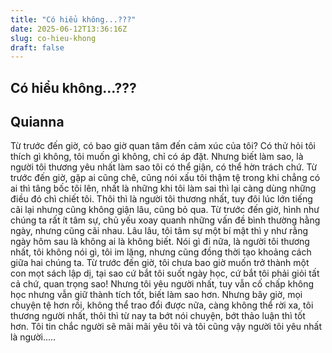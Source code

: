```yaml
---
title: "Có hiểu không...???"
date: 2025-06-12T13:36:16Z
slug: co-hieu-khong
draft: false
---
```


## Có hiểu không...???

## Quianna

Từ trước đến giờ, có bao giờ quan tâm đến cảm xúc của tôi? Có thử hỏi tôi thích gì không, tôi muốn gì không, chỉ có áp đặt. Nhưng biết làm sao, là người tôi thương yêu nhất làm sao tôi có thể giận, có thể hờn trách chứ.
     Từ trước đến giờ, gặp ai cũng chê, cũng nói xấu tôi thậm tệ trong khi chẳng có ai thì tâng bốc tôi lên, nhất là những khi tôi làm sai thì lại càng dùng những điều đó chì chiết tôi. Thôi thì là người tôi thương nhất, tuy đôi lúc lớn tiếng cãi lại nhưng cũng không giận lâu, cũng bỏ qua.
     Từ trước đến giờ, hình như chúng ta rất ít tâm sự, chủ yếu xoay quanh những vấn đề bình thường hằng ngày, nhưng cũng cãi nhau. Lâu lâu, tôi tâm sự một bí mật thì y như rằng ngày hôm sau là không ai là không biết. Nói gì đi nữa, là người tôi thương nhất, tôi không nói gì, tôi im lặng, nhưng cũng đồng thời tạo khoảng cách giữa hai chúng ta.
     Từ trước đến giờ, tôi chưa bao giờ muốn trở thành một con mọt sách lập dị, tại sao cứ bắt tôi suốt ngày học, cứ bắt tôi phải giỏi tất cả chứ, quan trọng sao! Nhưng tôi yêu người nhất, tuy vẫn cố chấp không học nhưng vẫn giữ thành tích tốt, biết làm sao hơn.
     Nhưng bây giờ, mọi chuyện tệ hơn rồi, không thể trao đổi được nữa, càng không thể rời xa, tôi thương người nhất, thôi thì từ nay ta bớt nói chuyện, bớt thảo luận thì tốt hơn. 
     Tôi tin chắc người sẽ mãi mãi yêu tôi và tôi cũng vậy người tôi yêu nhất là người.....